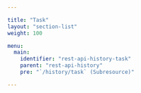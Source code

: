 ```yaml
---

title: "Task"
layout: "section-list"
weight: 100

menu:
  main:
    identifier: "rest-api-history-task"
    parent: "rest-api-history"
    pre: "`/history/task` (Subresource)"

---
```

